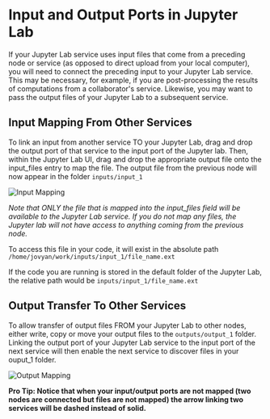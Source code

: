 # Input and Output Ports in Jupyter Lab
If your Jupyter Lab service uses input files that come from a preceding node or service (as opposed to direct upload from your local computer), you will need to connect the preceding input to your Jupyter Lab service. This may be necessary, for example, if you are post-processing the results of computations from a collaborator's service. Likewise, you may want to pass the output files of your Jupyter Lab to a subsequent service. 

## Input Mapping From Other Services
To link an input from another service TO your Jupyter Lab, drag and drop the output port of that service to the input port of the Jupyter lab. Then, within the Jupyter Lab UI, drag and drop the appropriate output file onto the input_files entry to map the file. The output file from the previous node will now appear in the folder ```inputs/input_1``` 

![Input Mapping](https://git.speag.com/oSparc/z43-manual/-/raw/master/Screenshots/inputlink.gif)

*Note that ONLY the file that is mapped into the input_files field will be available to the Jupyter Lab service. If you do not map any files, the Jupyter lab will not have access to anything coming from the previous node.*

To access this file in your code, it will exist in the absolute path ```/home/jovyan/work/inputs/input_1/file_name.ext```

If the code you are running is stored in the default folder of the Jupyter Lab, the relative path would be ```inputs/input_1/file_name.ext```

## Output Transfer To Other Services
To allow transfer of output files FROM your Jupyter Lab to other nodes, either write, copy or move your output files to the ```outputs/output_1``` folder. Linking the output port of your Jupyter Lab service to the input port of the next service will then enable the next service to discover files in your ouput_1 folder.

![Output Mapping](https://git.speag.com/oSparc/z43-manual/-/raw/master/Screenshots/outputlink.gif)

**Pro Tip: Notice that when your input/output ports are not mapped (two nodes are connected but files are not mapped) the arrow linking two services will be dashed instead of solid.**